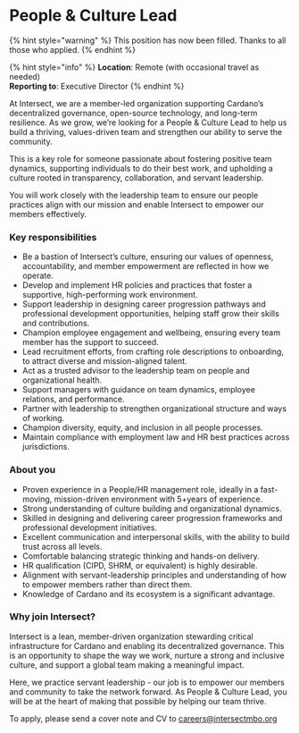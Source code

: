 # People & Culture Lead

{% hint style="warning" %}
This position has now been filled. Thanks to all those who applied.
{% endhint %}

{% hint style="info" %}
**Location**: Remote (with occasional travel as needed)\
**Reporting to**: Executive Director
{% endhint %}

At Intersect, we are a member-led organization supporting Cardano’s decentralized governance, open-source technology, and long-term resilience. As we grow, we’re looking for a People & Culture Lead to help us build a thriving, values-driven team and strengthen our ability to serve the community.

This is a key role for someone passionate about fostering positive team dynamics, supporting individuals to do their best work, and upholding a culture rooted in transparency, collaboration, and servant leadership.

You will work closely with the leadership team to ensure our people practices align with our mission and enable Intersect to empower our members effectively.

### Key responsibilities

* Be a bastion of Intersect’s culture, ensuring our values of openness, accountability, and member empowerment are reflected in how we operate.
* Develop and implement HR policies and practices that foster a supportive, high-performing work environment.
* Support leadership in designing career progression pathways and professional development opportunities, helping staff grow their skills and contributions.
* Champion employee engagement and wellbeing, ensuring every team member has the support to succeed.
* Lead recruitment efforts, from crafting role descriptions to onboarding, to attract diverse and mission-aligned talent.
* Act as a trusted advisor to the leadership team on people and organizational health.
* Support managers with guidance on team dynamics, employee relations, and performance.
* Partner with leadership to strengthen organizational structure and ways of working.
* Champion diversity, equity, and inclusion in all people processes.
* Maintain compliance with employment law and HR best practices across jurisdictions.

### About you

* Proven experience in a People/HR management role, ideally in a fast-moving, mission-driven environment with 5+years of experience.
* Strong understanding of culture building and organizational dynamics.
* Skilled in designing and delivering career progression frameworks and professional development initiatives.
* Excellent communication and interpersonal skills, with the ability to build trust across all levels.
* Comfortable balancing strategic thinking and hands-on delivery.
* HR qualification (CIPD, SHRM, or equivalent) is highly desirable.
* Alignment with servant-leadership principles and understanding of how to empower members rather than direct them.
* Knowledge of Cardano and its ecosystem is a significant advantage.

### Why join Intersect?

Intersect is a lean, member-driven organization stewarding critical infrastructure for Cardano and enabling its decentralized governance. This is an opportunity to shape the way we work, nurture a strong and inclusive culture, and support a global team making a meaningful impact.

Here, we practice servant leadership - our job is to empower our members and community to take the network forward. As People & Culture Lead, you will be at the heart of making that possible by helping our team thrive.

To apply, please send a cover note and CV to careers@intersectmbo.org
